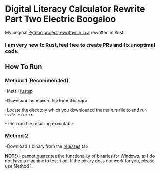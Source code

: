 # Digital Literacy Calculator Rewrite Part Two Electric Boogaloo
My original [Python project](https://github.com/JustASpeedrunner/DigitalLiteracyCalculator) [rewritten in Lua](https://github.com/JustASpeedrunner/DigitalLiteracyCalculatorRewrite) rewritten in Rust.

### I am very new to Rust, feel free to create PRs and fix unoptimal code.


## How To Run
### Method 1 (Recommended)
-Install [rustup](https://rustup.rs/)

-Download the main.rs file from this repo

-Locate the directory which you downloaded the main.rs file to and run `rustc main.rs`

-Then run the resulting executable

### Method 2
-Download a binary from the [releases](https://github.com/JustASpeedrunner/DigitalLiteracyCalculatorRewritePartTwo/releases) tab

**NOTE:** I cannot guarentee the functionality of binaries for Windows, as I do not have a machine to test it on. If the binary does not work for you, please use Method 1.
